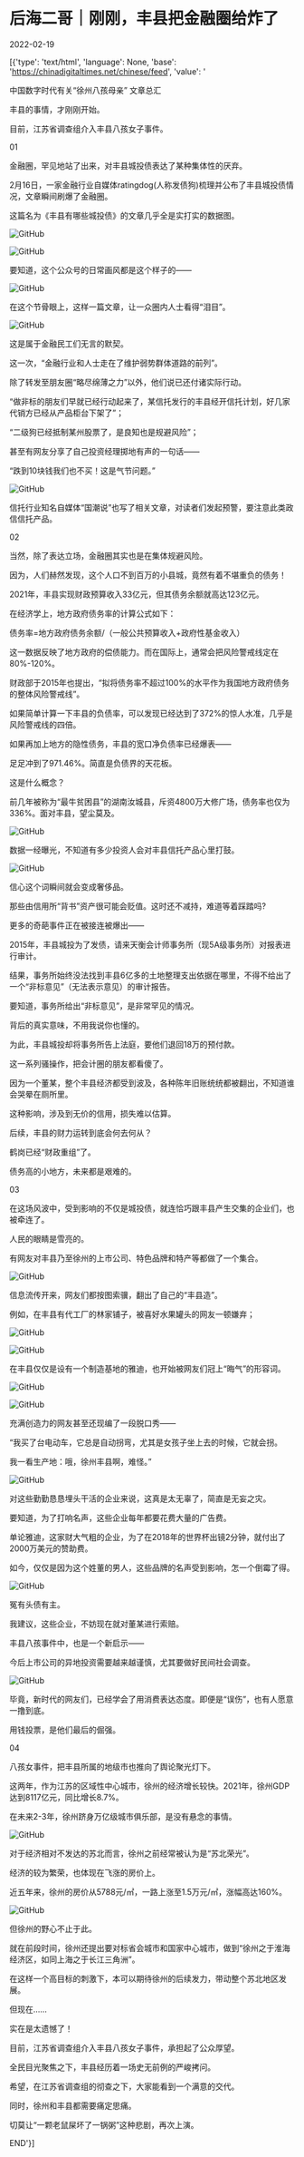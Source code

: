 # 后海二哥｜刚刚，丰县把金融圈给炸了

2022-02-19

[{'type': 'text/html', 'language': None, 'base': 'https://chinadigitaltimes.net/chinese/feed', 'value': '











中国数字时代有关“徐州八孩母亲” 文章总汇

丰县的事情，才刚刚开始。

目前，江苏省调查组介入丰县八孩女子事件。

01

金融圈，罕见地站了出来，对丰县城投债表达了某种集体性的厌弃。

2月16日，一家金融行业自媒体ratingdog(人称发债狗)梳理并公布了丰县城投债情况，文章瞬间刷爆了金融圈。

这篇名为《丰县有哪些城投债》的文章几乎全是实打实的数据图。

![GitHub](https://chinadigitaltimes.net/chinese/files/2022/02/post-677151-6210d3e5b0dce.png)

![GitHub](https://chinadigitaltimes.net/chinese/files/2022/02/post-677151-6210d3e5bc14a.png)

要知道，这个公众号的日常画风都是这个样子的——

![GitHub](https://chinadigitaltimes.net/chinese/files/2022/02/post-677151-6210d3e5c30cb.png)

在这个节骨眼上，这样一篇文章，让一众圈内人士看得“泪目”。

![GitHub](https://chinadigitaltimes.net/chinese/files/2022/02/post-677151-6210d3e5c9ba6.png)

这是属于金融民工们无言的默契。

这一次，“金融行业和人士走在了维护弱势群体道路的前列”。

除了转发至朋友圈“略尽绵薄之力”以外，他们说已还付诸实际行动。

“做非标的朋友们早就已经行动起来了，某信托发行的丰县经开信托计划，好几家代销方已经从产品柜台下架了”；

“二级狗已经抵制某州股票了，是良知也是规避风险”；

甚至有网友分享了自己投资经理掷地有声的一句话——

“跌到10块钱我们也不买！这是气节问题。”

![GitHub](https://chinadigitaltimes.net/chinese/files/2022/02/post-677151-6210d3e5d1c07.png)

信托行业知名自媒体“国潮说”也写了相关文章，对读者们发起预警，要注意此类政信信托产品。

02

当然，除了表达立场，金融圈其实也是在集体规避风险。

因为，人们赫然发现，这个人口不到百万的小县城，竟然有着不堪重负的债务！

2021年，丰县实现财政预算收入33亿元，但其债务余额就高达123亿元。

在经济学上，地方政府债务率的计算公式如下：

债务率=地方政府债务余额/（一般公共预算收入+政府性基金收入）

这一数据反映了地方政府的偿债能力。而在国际上，通常会把风险警戒线定在80%-120%。

财政部于2015年也提出，“拟将债务率不超过100%的水平作为我国地方政府债务的整体风险警戒线”。

如果简单计算一下丰县的负债率，可以发现已经达到了372%的惊人水准，几乎是风险警戒线的四倍。

如果再加上地方的隐性债务，丰县的宽口净负债率已经爆表——

足足冲到了971.46%。简直是负债界的天花板。

这是什么概念？

前几年被称为“最牛贫困县”的湖南汝城县，斥资4800万大修广场，债务率也仅为336%。面对丰县，望尘莫及。

![GitHub](https://chinadigitaltimes.net/chinese/files/2022/02/post-677151-6210d3e5d8a5e.png)

数据一经曝光，不知道有多少投资人会对丰县信托产品心里打鼓。

![GitHub](https://chinadigitaltimes.net/chinese/files/2022/02/post-677151-6210d3e5e072f.png)

信心这个词瞬间就会变成奢侈品。

那些由信用所“背书”资产很可能会贬值。这时还不减持，难道等着踩踏吗?

更多的奇葩事件正在被接连被爆出——

2015年，丰县城投为了发债，请来天衡会计师事务所（现5A级事务所）对报表进行审计。

结果，事务所始终没法找到丰县6亿多的土地整理支出依据在哪里，不得不给出了一个“非标意见”（无法表示意见）的审计报告。

要知道，事务所给出“非标意见”，是非常罕见的情况。

背后的真实意味，不用我说你也懂的。

为此，丰县城投却将事务所告上法庭，要他们退回18万的预付款。

这一系列骚操作，把会计圈的朋友都看傻了。

因为一个董某，整个丰县经济都受到波及，各种陈年旧账统统都被翻出，不知道谁会哭晕在厕所里。

这种影响，涉及到无价的信用，损失难以估算。

后续，丰县的财力运转到底会何去何从？

鹤岗已经“财政重组”了。

债务高的小地方，未来都是艰难的。

03

在这场风波中，受到影响的不仅是城投债，就连恰巧跟丰县产生交集的企业们，也被牵连了。

人民的眼睛是雪亮的。

有网友对丰县乃至徐州的上市公司、特色品牌和特产等都做了一个集合。

![GitHub](https://chinadigitaltimes.net/chinese/files/2022/02/post-677151-6210d3e5ea329.png)

信息流传开来，网友们都按图索骥，翻出了自己的“丰县造”。

例如，在丰县有代工厂的林家铺子，被喜好水果罐头的网友一顿嫌弃；

![GitHub](https://chinadigitaltimes.net/chinese/files/2022/02/post-677151-6210d3e5f19dc.png)

![GitHub](https://chinadigitaltimes.net/chinese/files/2022/02/post-677151-6210d3e6069e8.png)

在丰县仅仅是设有一个制造基地的雅迪，也开始被网友们冠上“晦气”的形容词。

![GitHub](https://chinadigitaltimes.net/chinese/files/2022/02/post-677151-6210d3e610428.png)

![GitHub](https://chinadigitaltimes.net/chinese/files/2022/02/post-677151-6210d3e61a588.png)

充满创造力的网友甚至还现编了一段脱口秀——

“我买了台电动车，它总是自动拐弯，尤其是女孩子坐上去的时候，它就会拐。

我一看生产地：哦，徐州丰县啊，难怪。”

![GitHub](https://chinadigitaltimes.net/chinese/files/2022/02/post-677151-6210d3e6221b3.png)

对这些勤勤恳恳埋头干活的企业来说，这真是太无辜了，简直是无妄之灾。

要知道，为了打响名声，这些企业每年都要花费大量的广告费。

单论雅迪，这家财大气粗的企业，为了在2018年的世界杯出镜2分钟，就付出了2000万美元的赞助费。

如今，仅仅是因为这个姓董的男人，这些品牌的名声受到影响，怎一个倒霉了得。

![GitHub](https://chinadigitaltimes.net/chinese/files/2022/02/post-677151-6210d3e629b93.png)

冤有头债有主。

我建议，这些企业，不妨现在就对董某进行索赔。

丰县八孩事件中，也是一个新启示——

今后上市公司的异地投资需要越来越谨慎，尤其要做好民间社会调查。

![GitHub](https://chinadigitaltimes.net/chinese/files/2022/02/post-677151-6210d3e6322e7.png)

毕竟，新时代的网友们，已经学会了用消费表达态度。即便是“误伤”，也有人愿意一撸到底。

用钱投票，是他们最后的倔强。

04

八孩女事件，把丰县所属的地级市也推向了舆论聚光灯下。

这两年，作为江苏的区域性中心城市，徐州的经济增长较快。2021年，徐州GDP达到8117亿元，同比增长8.7%。

在未来2-3年，徐州跻身万亿级城市俱乐部，是没有悬念的事情。

![GitHub](https://chinadigitaltimes.net/chinese/files/2022/02/post-677151-6210d3e63aa8d.png)

对于经济相对不发达的苏北而言，徐州之前经常被认为是“苏北荣光”。

经济的较为繁荣，也体现在飞涨的房价上。

近五年来，徐州的房价从5788元/㎡，一路上涨至1.5万元/㎡，涨幅高达160%。

![GitHub](https://chinadigitaltimes.net/chinese/files/2022/02/post-677151-6210d3e6468b0.png)

但徐州的野心不止于此。

就在前段时间，徐州还提出要对标省会城市和国家中心城市，做到“徐州之于淮海经济区，如同上海之于长江三角洲”。

在这样一个高目标的刺激下，本可以期待徐州的后续发力，带动整个苏北地区发展。

但现在……

实在是太遗憾了！

目前，江苏省调查组介入丰县八孩女子事件，承担起了公众厚望。

全民目光聚焦之下，丰县经历着一场史无前例的严峻拷问。

希望，在江苏省调查组的彻查之下，大家能看到一个满意的交代。

同时，徐州和丰县都需要痛定思痛。

切莫让“一颗老鼠屎坏了一锅粥”这种悲剧，再次上演。

END'}]